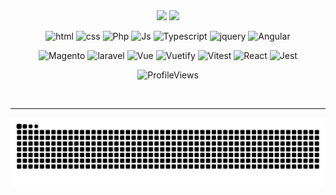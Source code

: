 <div align="center"> 
  <img src="https://github.com/user-attachments/assets/e60e23f7-8709-44b6-b2a7-fa8f3585eb0a">
  <img src="https://readme-typing-svg.herokuapp.com?font=roboto&size=22&duration=4000&color=77657d&background=FF000000&center=true&lines=👽+front-end+developer+!+👾" width="300px"> 
</div>

<div align="center">   

![html](https://img.shields.io/badge/html-043?style=for-the-badge&logo=html5&color=black&logoColor=red)
![css](https://img.shields.io/badge/css-043?style=for-the-badge&logo=css3&color=black&logoColor=red)
![Php](https://img.shields.io/badge/Php-043?style=for-the-badge&logo=php&color=black&logoColor=red)
![Js](https://img.shields.io/badge/js-043?style=for-the-badge&logo=javascript&color=black&logoColor=red)
![Typescript](https://img.shields.io/badge/ts-043?style=for-the-badge&logo=typescript&color=black&logoColor=red)
![jquery](https://img.shields.io/badge/jquery-043?style=for-the-badge&logo=jquery&color=black&logoColor=red)
![Angular](https://img.shields.io/badge/angular-043?style=for-the-badge&logo=angular&color=black&logoColor=red)

![Magento](https://img.shields.io/badge/magento-043?style=for-the-badge&logo=magento&color=black&logoColor=red)
![laravel](https://img.shields.io/badge/laravel-043?style=for-the-badge&logo=laravel&color=black&logoColor=red)
![Vue](https://img.shields.io/badge/vue-043?style=for-the-badge&logo=vue.js&color=black&logoColor=red)
![Vuetify](https://img.shields.io/badge/vuetify-043?style=for-the-badge&logo=vuetify&color=black&logoColor=red)
![Vitest](https://img.shields.io/badge/vitest-043?style=for-the-badge&logo=vitest&color=black&logoColor=red)
![React](https://img.shields.io/badge/react-043?style=for-the-badge&logo=react&color=black&logoColor=red)
![Jest](https://img.shields.io/badge/jest-043?style=for-the-badge&logo=jest&color=black&logoColor=red)

<!---![next](https://img.shields.io/badge/next-043?style=for-the-badge&logo=next.js)
![swift](https://img.shields.io/badge/swift-043?style=for-the-badge&logo=swift)--->

<!---![![GitHub Streak](https://streak-stats.demolab.com/?user=catheali&theme=vue&background=043&border=041&dates=fff)](https://git.io/streak-stats)--->

  <!---![Github](https://github-readme-stats.vercel.app/api/top-langs?username=catheali&show_icons=true&layout=compact&theme=dark)--->
 <!---<a href="https://www.linkedin.com/in/alicia-alencar" target="_blank"><img src="https://piskel-imgstore-b.appspot.com/img/f53416c2-06f0-11ee-af8d-499722071048.gif" target="_blank"></a>--->

 
<!---<a href="https://instagram.com/ali.snull" target="_blank"><img src="https://piskel-imgstore-b.appspot.com/img/351d658c-06f2-11ee-8d0b-499722071048.gif" target="_blank"></a>--->

 <!----[![spotify-github-profile](https://spotify-github-profile.vercel.app/api/view?uid=c7kfxt48cspaphqxjbbjcnqdk&cover_image=true&theme=novatorem&show_offline=true&background_color=008000&interchange=true&bar_color=9bd198&bar_color_cover=true)](https://spotify-github-profile.vercel.app/api/view?uid=c7kfxt48cspaphqxjbbjcnqdk&redirect=true)---->

 <!--- ![ProfileViews](https://img.shields.io/static/v1??username=catheali&label=Profile%20Views&message=0&color=FF0000&labelColor=000000&style=flat) ---> 
![ProfileViews](https://komarev.com/ghpvc/?username=catheali&color=FF0000&labelColor=000000&style=flat)

<br>
<!--  <img width="100px" src="https://piskel-imgstore-b.appspot.com/img/023efcd9-0633-11ee-b1b2-3555d4fbe6b2.gif">
  -->
 <!--- "MAKTUB"  ✨444✨   ✨777✨   ✨1111✨ --->
 </div>
<hr>
<div align="center">
<picture>
  <source media="(prefers-color-scheme: dark)" srcset="https://raw.githubusercontent.com/catheali/catheali/output/github-contribution-grid-snake-dark.svg?v=2" />
  <source media="(prefers-color-scheme: light)" srcset="https://raw.githubusercontent.com/catheali/catheali/output/github-contribution-grid-snake.svg?v=2" />
  <img alt="github-snake" src="https://raw.githubusercontent.com/catheali/catheali/output/github-contribution-grid-snake.svg?v=2" />
</picture>
</div>


